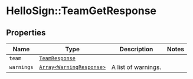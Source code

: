 # HelloSign::TeamGetResponse



## Properties

| Name | Type | Description | Notes |
| ---- | ---- | ----------- | ----- |
| `team` | [```TeamResponse```](TeamResponse.md) |    |  |
| `warnings` | [```Array<WarningResponse>```](WarningResponse.md) |  A list of warnings.  |  |

